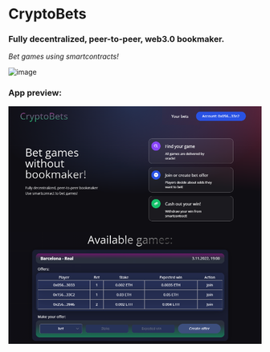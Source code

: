 # CryptoBets
### Fully decentralized, peer-to-peer, web3.0 bookmaker. 
*Bet games using smartcontracts!*

![image](https://user-images.githubusercontent.com/56368562/207490996-42814c8b-86a7-471d-9178-2752b9940b84.png)

### App preview:
![app_screen](appScreen.png)
